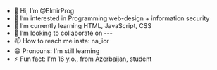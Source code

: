 - 👋 Hi, I’m @ElmirProg
- 👀 I’m interested in Programming web-design + information security
- 🌱 I’m currently learning HTML, JavaScript, CSS
- 💞️ I’m looking to collaborate on ---
- 📫 How to reach me insta: na_ior
- 😄 Pronouns: I'm still learning
- ⚡ Fun fact: I'm 16 y.o., from Azerbaijan, student

<!---
ElmirProg/ElmirProg is a ✨ special ✨ repository because its `README.md` (this file) appears on your GitHub profile.
You can click the Preview link to take a look at your changes.
--->
